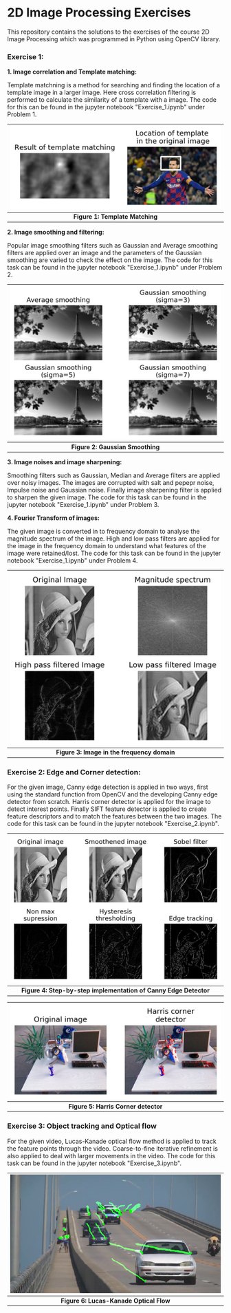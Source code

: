 # 2D Image Processing Exercises
This repository contains the solutions to the exercises of the course 2D Image Processing which was programmed in Python using OpenCV library.

### Exercise 1: 

**1. Image correlation and Template matching:**

Template matchning is a method for searching and finding the location of a template image in a larger image. Here cross correlation filtering is performed to calculate the similarity of a template with a image. The code for this can be found in the jupyter notebook "Exercise_1.ipynb" under Problem 1.

| ![](Images/Result1.png) |
|:--:|
| <b> Figure 1: Template Matching</b>|

**2. Image smoothing and filtering:**

Popular image smoothing filters such as Gaussian and Average smoothing filters are applied over an image and the parameters of the Gaussian smoothing are varied to check the effect on the image. The code for this task can be found in the jupyter notebook "Exercise_1.ipynb" under Problem 2.

| ![](Images/Result2.png) |
|:--:|
| <b> Figure 2: Gaussian Smoothing</b>|

**3. Image noises and image sharpening:**

Smoothing filters such as Gaussian, Median and Average filters are applied over noisy images. The images are corrupted with salt and pepepr noise, Impulse noise and Gaussian noise. Finally image sharpening filter is applied to sharpen the given image. The code for this task can be found in the jupyter notebook "Exercise_1.ipynb" under Problem 3.

**4. Fourier Transform of images:**

The given image is converted in to frequency domain to analyse the magnitude spectrum of the image. High and low pass filters are applied for the image in the frequency domain to understand what features of the image were retained/lost. The code for this task can be found in the jupyter notebook "Exercise_1.ipynb" under Problem 4.

| ![](Images/Result3.png) |
|:--:|
| <b> Figure 3: Image in the frequency domain</b>|

### Exercise 2: Edge and Corner detection:

For the given image, Canny edge detection is applied in two ways, first using the standard function from OpenCV and the developing Canny edge detector from scratch. Harris corner detector is applied for the image to detect interest points. Finally SIFT feature detector is applied to create feature descriptors and to match the features between the two images. The code for this task can be found in the jupyter notebook "Exercise_2.ipynb".

| ![](Images/Result4.png) |
|:--:|
| <b> Figure 4: Step-by-step implementation of Canny Edge Detector</b>|

| ![](Images/Result5.png) |
|:--:|
| <b> Figure 5: Harris Corner detector</b>|

### Exercise 3: Object tracking and Optical flow

For the given video, Lucas-Kanade optical flow method is applied to track the feature points through the video. Coarse-to-fine iterative refinement is also applied to deal with larger movements in the video. The code for this task can be found in the jupyter notebook "Exercise_3.ipynb". 

| ![](Images/Result6.png) |
|:--:|
| <b> Figure 6: Lucas-Kanade Optical Flow</b>|
